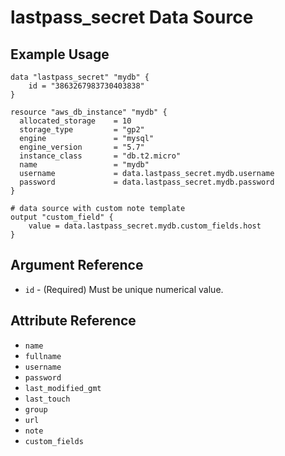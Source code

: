# lastpass_secret Data Source

## Example Usage

```hcl
data "lastpass_secret" "mydb" {
    id = "3863267983730403838"
}

resource "aws_db_instance" "mydb" {
  allocated_storage    = 10
  storage_type         = "gp2"
  engine               = "mysql"
  engine_version       = "5.7"
  instance_class       = "db.t2.micro"
  name                 = "mydb"
  username             = data.lastpass_secret.mydb.username
  password             = data.lastpass_secret.mydb.password
}

# data source with custom note template 
output "custom_field" {
    value = data.lastpass_secret.mydb.custom_fields.host
}
```

## Argument Reference

* `id` - (Required) Must be unique numerical value.

## Attribute Reference

* `name`
* `fullname`
* `username`
* `password`
* `last_modified_gmt`
* `last_touch`
* `group`
* `url`
* `note`
* `custom_fields`